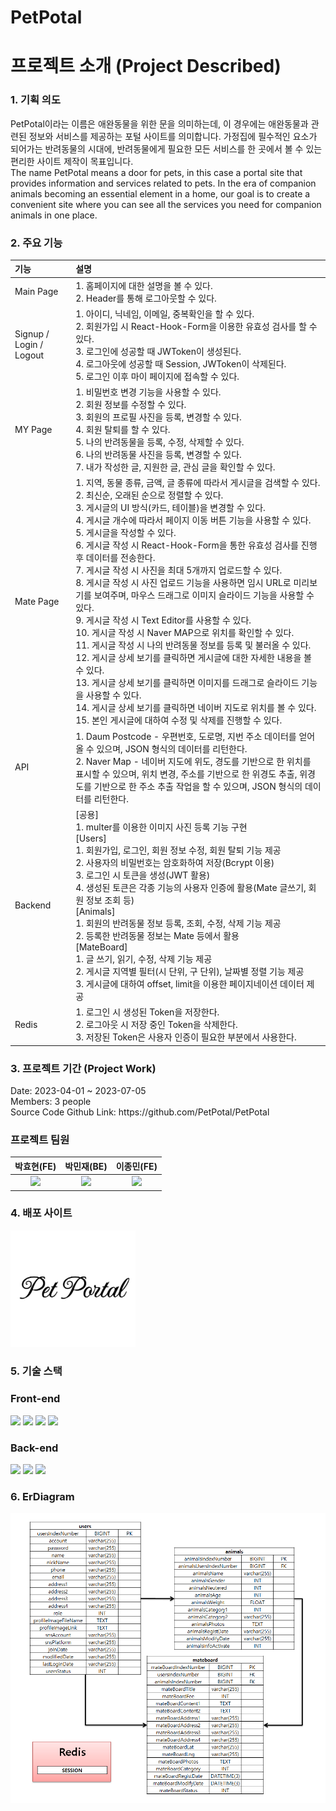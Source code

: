 <h1> PetPotal </h1>

<h1> 프로젝트 소개 (Project Described) </h1>
<h3> 1. 기획 의도 </h3>
PetPotal이라는 이름은 애완동물을 위한 문을 의미하는데, 이 경우에는 애완동물과 관련된 정보와 서비스를 제공하는 포털 사이트를 의미합니다.
가정집에 필수적인 요소가 되어가는 반려동물의 시대에,
반려동물에게 필요한 모든 서비스를 한 곳에서 볼 수 있는 편리한 사이트 제작이 목표입니다.
<br />
The name PetPotal means a door for pets, in this case a portal site that provides information and services related to pets.
In the era of companion animals becoming an essential element in a home, our goal is to create a convenient site where you can see all the services you need for companion animals in one place.

<h3> 2. 주요 기능 </h3>

|기능| 설명|
|:---|:---|
|Main Page|1. 홈페이지에 대한 설명을 볼 수 있다.<br>2. Header를 통해 로그아웃할 수 있다.|
|Signup / Login / Logout|1. 아이디, 닉네임, 이메일,  중복확인을 할 수 있다.<br>2. 회원가입 시 React-Hook-Form을 이용한 유효성 검사를 할 수 있다.<br>3. 로그인에 성공할 때 JWToken이 생성된다.<br>4. 로그아웃에 성공할 때 Session, JWToken이 삭제된다.<br>5. 로그인 이후 마이 페이지에 접속할 수 있다.|
|MY Page|1. 비밀번호 변경 기능을 사용할 수 있다.<br>2. 회원 정보를 수정할 수 있다.<br>3. 회원의 프로필 사진을 등록, 변경할 수 있다.<br>4. 회원 탈퇴를 할 수 있다.<br>5. 나의 반려동물을 등록, 수정, 삭제할 수 있다.<br>6. 나의 반려동물 사진을 등록, 변경할 수 있다.<br>7. 내가 작성한 글, 지원한 글, 관심 글을 확인할 수 있다.|
|Mate Page|1. 지역, 동물 종류, 금액, 글 종류에 따라서 게시글을 검색할 수 있다.<br>2. 최신순, 오래된 순으로 정렬할 수 있다.<br>3. 게시글의 UI 방식(카드, 테이블)을 변경할 수 있다.<br>4. 게시글 개수에 따라서 페이지 이동 버튼 기능을 사용할 수 있다.<br>5. 게시글을 작성할 수 있다.<br>6. 게시글 작성 시 React-Hook-Form을 통한 유효성 검사를 진행 후 데이터를 전송한다.<br>7. 게시글 작성 시 사진을 최대 5개까지 업로드할 수 있다.<br>8. 게시글 작성 시 사진 업로드 기능을 사용하면 임시 URL로 미리보기를 보여주며, 마우스 드래그로 이미지 슬라이드 기능을 사용할 수 있다.<br>9. 게시글 작성 시 Text Editor를 사용할 수 있다.<br>10. 게시글 작성 시 Naver MAP으로 위치를 확인할 수 있다.<br>11. 게시글 작성 시 나의 반려동물 정보를 등록 및 불러올 수 있다.<br>12. 게시글 상세 보기를 클릭하면 게시글에 대한 자세한 내용을 볼 수 있다.<br>13. 게시글 상세 보기를 클릭하면 이미지를 드래그로 슬라이드 기능을 사용할 수 있다.<br>14. 게시글 상세 보기를 클릭하면 네이버 지도로 위치를 볼 수 있다.<br>15. 본인 게시글에 대하여 수정 및 삭제를 진행할 수 있다.|
|API|1. Daum Postcode - 우편번호, 도로명, 지번 주소 데이터를 얻어올 수 있으며, JSON 형식의 데이터를 리턴한다.<br>2. Naver Map - 네이버 지도에 위도, 경도를 기반으로 한 위치를 표시할 수 있으며, 위치 변경, 주소를 기반으로 한 위경도 추출, 위경도를 기반으로 한 주소 추출 작업을 할 수 있으며, JSON 형식의 데이터를 리턴한다.|
|Backend|[공용]<br>1. multer를 이용한 이미지 사진 등록 기능 구현<br>[Users]<br>1. 회원가입, 로그인, 회원 정보 수정, 회원 탈퇴 기능 제공<br>2. 사용자의 비밀번호는 암호화하여 저장(Bcrypt 이용)<br>3. 로그인 시 토큰을 생성(JWT 활용)<br>4. 생성된 토큰은 각종 기능의 사용자 인증에 활용(Mate 글쓰기, 회원 정보 조회 등)<br>[Animals]<br>1. 회원의 반려동물 정보 등록, 조회, 수정, 삭제 기능 제공<br>2. 등록한 반려동물 정보는 Mate 등에서 활용<br>[MateBoard]<br>1. 글 쓰기, 읽기, 수정, 삭제 기능 제공<br>2. 게시글 지역별 필터(시 단위, 구 단위), 날짜별 정렬 기능 제공<br>3. 게시글에 대하여 offset, limit을 이용한 페이지네이션 데이터 제공|
|Redis|1. 로그인 시 생성된 Token을 저장한다.<br>2. 로그아웃 시 저장 중인 Token을 삭제한다.<br>3. 저장된 Token은 사용자 인증이 필요한 부분에서 사용한다.|

<h3> 3. 프로젝트 기간 (Project Work) </h3>
Date: 2023-04-01 ~ 2023-07-05<br />
Members: 3 people<br />
Source Code Github Link: https://github.com/PetPotal/PetPotal

<h3> 프로젝트 팀원 </h3>

|박효현(FE)|박민재(BE)|이종민(FE)|
|:---:|:---:|:---:|
|<img src="https://avatars.githubusercontent.com/u/116782344?v=4" width="100" >|<img src="https://avatars.githubusercontent.com/u/20450971?v=4" width="100" >|<img src="https://avatars.githubusercontent.com/u/57649713?v=4" width="100" >|<a href="https://github.com/doch2130"><img src="https://img.shields.io/badge/GitHub-181717?style=plastic&logo=GitHub&logoColor=white"/></a>|<a href="https://github.com/Gruzam0615"><img src="https://img.shields.io/badge/GitHub-181717?style=plastic&logo=GitHub&logoColor=white"/></a>|<a href="https://github.com/tux31337"><img src="https://img.shields.io/badge/GitHub-181717?style=plastic&logo=GitHub&logoColor=white"/></a>| 

<h3> 4. 배포 사이트 </h3>
<a href="http://52.78.154.125:6300/"><img src="/frontend/src/assets/Logo.png" style="width: 200px;" alt='임시' /></a>

<h3> 5. 기술 스택 </h3>
<h3> Front-end </h3>
<div>
<img src="https://img.shields.io/badge/-React-blue"/>
<img src="https://img.shields.io/badge/-Recoil-turquoise"/>
<img src="https://img.shields.io/badge/-TanStack Query-red"/>
<img src="https://img.shields.io/badge/-TypeScript-blue"/>
</div>

<h3> Back-end </h3>

<div>
<img src="https://img.shields.io/badge/Node.js-339933?style=plastic&logo=Node.js&logoColor=white"/>
<img src="https://img.shields.io/badge/-MySQL-blue"/>
<img src="https://img.shields.io/badge/-Redis-red"/>
</div>

<h3> 6. ErDiagram</h3>
<img style="width: 700px" src="/frontend/src/assets/erd.png">


